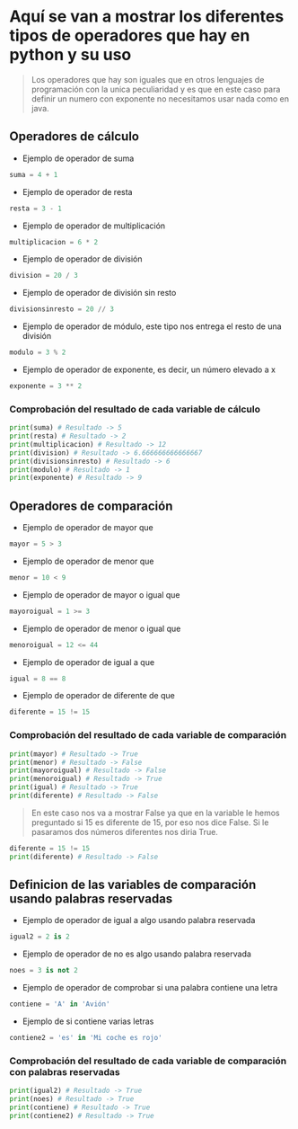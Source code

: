 # Aquí se van a mostrar los diferentes tipos de operadores que hay en python y su uso

> Los operadores que hay son iguales que en otros lenguajes de programación con la unica peculiaridad y es que en este caso
para definir un numero con exponente no necesitamos usar nada como en java.

## Operadores de cálculo

* Ejemplo de operador de suma

```python
suma = 4 + 1
```

* Ejemplo de operador de resta

```python
resta = 3 - 1
```

* Ejemplo de operador de multiplicación

```python
multiplicacion = 6 * 2
```

* Ejemplo de operador de división

```python
division = 20 / 3
```

* Ejemplo de operador de división sin resto

```python
divisionsinresto = 20 // 3
```

* Ejemplo de operador de módulo, este tipo nos entrega el resto de una división

```python
modulo = 3 % 2
```

* Ejemplo de operador de exponente, es decir, un número elevado a x

```python
exponente = 3 ** 2
```

### Comprobación del resultado de cada variable de cálculo

``` python
print(suma) # Resultado -> 5
print(resta) # Resultado -> 2
print(multiplicacion) # Resultado -> 12
print(division) # Resultado -> 6.666666666666667
print(divisionsinresto) # Resultado -> 6
print(modulo) # Resultado -> 1
print(exponente) # Resultado -> 9 
```

## Operadores de comparación

* Ejemplo de operador de mayor que

```python
mayor = 5 > 3
```

* Ejemplo de operador de menor que

```python
menor = 10 < 9
```

* Ejemplo de operador de mayor o igual que

```python
mayoroigual = 1 >= 3
```

* Ejemplo de operador de menor o igual que

```python
menoroigual = 12 <= 44
```

* Ejemplo de operador de igual a que

```python
igual = 8 == 8
```

* Ejemplo de operador de diferente de que

```python
diferente = 15 != 15
```

### Comprobación del resultado de cada variable de comparación

``` python
print(mayor) # Resultado -> True 
print(menor) # Resultado -> False
print(mayoroigual) # Resultado -> False
print(menoroigual) # Resultado -> True
print(igual) # Resultado -> True
print(diferente) # Resultado -> False
```
> En este caso nos va a mostrar False ya que en la variable le hemos preguntado si 15 es diferente de 15,
por eso nos dice False. Si le pasaramos dos números diferentes nos diria True.
``` python
diferente = 15 != 15
print(diferente) # Resultado -> False
```

## Definicion de las variables de comparación usando palabras reservadas

* Ejemplo de operador de igual a algo usando palabra reservada

```python
igual2 = 2 is 2
```

* Ejemplo de operador de no es algo usando palabra reservada

```python
noes = 3 is not 2
```

* Ejemplo de operador de comprobar si una palabra contiene una letra

```python
contiene = 'A' in 'Avión'
```

* Ejemplo de si contiene varias letras

```python
contiene2 = 'es' in 'Mi coche es rojo'
```

### Comprobación del resultado de cada variable de comparación con palabras reservadas

``` python
print(igual2) # Resultado -> True
print(noes) # Resultado -> True
print(contiene) # Resultado -> True
print(contiene2) # Resultado -> True
```